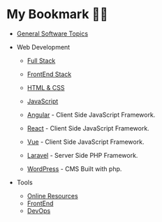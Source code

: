 # My Bookmark 🔗🔗

- [General Software Topics](General.md)

* Web Development

  - [Full Stack](Tec/FullStack.md)

  - [FrontEnd Stack](Tec/FrontEnd.md)
  - [HTML & CSS](Tec/HTML_CSS.md)
  - [JavaScript](Tec/JavaScript.md)

  - [Angular](Tec/Angular.md) - Client Side JavaScript Framework.
  - [React](Tec/React.md) - Client Side JavaScript Framework.
  - [Vue](Tec/Vue.js.md) - Client Side JavaScript Framework.

  - [Laravel](Tec/Laravel.md) - Server Side PHP Framework.
  - [WordPress](Tec/WordPress.md) - CMS Built with php.

* Tools

  - [Online Resources](Tools/OnlineResources.md)
  - [FrontEnd](Tools/FrontEndDevelopments.md)
  - [DevOps](Tools/DevOps.md)
